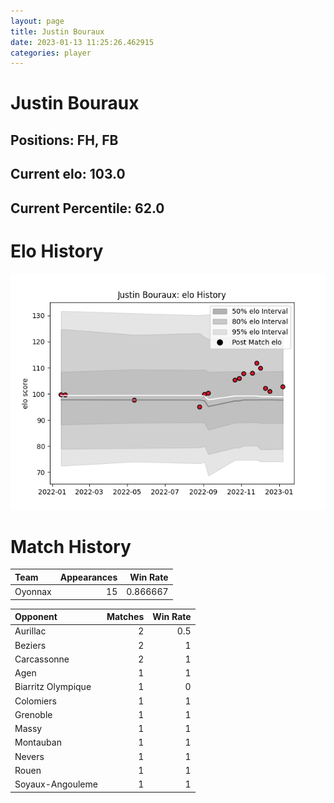 ```yaml
---  
layout: page  
title: Justin Bouraux  
date: 2023-01-13 11:25:26.462915  
categories: player  
---
```

# Justin Bouraux

## Positions: FH, FB

## Current elo: 103.0

## Current Percentile: 62.0

# Elo History


![elo history](history_JustinBouraux.png)
# Match History


| Team    |   Appearances |   Win Rate |
|:--------|--------------:|-----------:|
| Oyonnax |            15 |   0.866667 |

| Opponent           |   Matches |   Win Rate |
|:-------------------|----------:|-----------:|
| Aurillac           |         2 |        0.5 |
| Beziers            |         2 |        1   |
| Carcassonne        |         2 |        1   |
| Agen               |         1 |        1   |
| Biarritz Olympique |         1 |        0   |
| Colomiers          |         1 |        1   |
| Grenoble           |         1 |        1   |
| Massy              |         1 |        1   |
| Montauban          |         1 |        1   |
| Nevers             |         1 |        1   |
| Rouen              |         1 |        1   |
| Soyaux-Angouleme   |         1 |        1   |